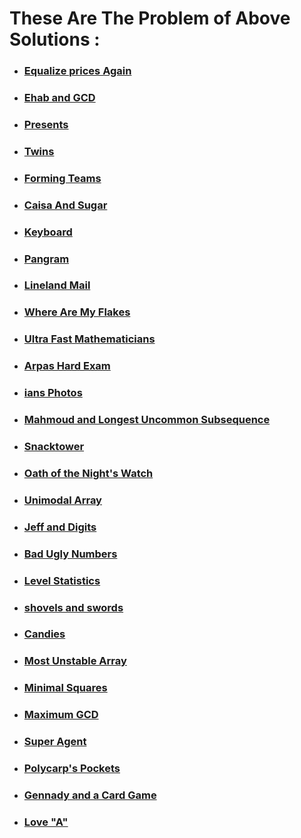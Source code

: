 # These Are The Problem of Above Solutions :

- ### [Equalize prices Again](https://codeforces.com/contest/1234/problem/A)
- ### [Ehab and GCD](https://codeforces.com/contest/1325/problem/A)
- ### [Presents](https://codeforces.com/contest/136/problem/A)
- ### [Twins](https://codeforces.com/contest/160/problem/A)
- ### [Forming Teams](https://codeforces.com/contest/216/problem/B)
- ### [Caisa And Sugar ](https://codeforces.com/contest/463/problem/A)
- ### [Keyboard](https://codeforces.com/contest/474/problem/A)
- ### [Pangram](https://codeforces.com/contest/520/problem/A)
- ### [Lineland Mail](https://codeforces.com/contest/567/problem/A)
- ### [Where Are My Flakes](https://codeforces.com/contest/60/problem/A)
- ### [Ultra Fast Mathematicians](https://codeforces.com/contest/61/problem/A)
- ### [Arpas Hard Exam](https://codeforces.com/contest/642/problem/A)
- ### [ians Photos](https://codeforces.com/contest/707/problem/A)
- ### [Mahmoud and Longest Uncommon Subsequence](https://codeforces.com/contest/766/problem/A)
- ### [Snacktower](https://codeforces.com/contest/767/problem/A)
- ### [Oath of the Night's Watch](https://codeforces.com/contest/768/problem/A)
- ### [Unimodal Array](https://codeforces.com/contest/831/problem/A)
- ### [Jeff and Digits](https://codeforces.com/problemset/problem/352/A)
- ### [Bad Ugly Numbers](https://codeforces.com/contest/1326/problem/A)
- ### [Level Statistics](https://codeforces.com/contest/1334/problem/A)
- ### [shovels and swords](https://codeforces.com/contest/1336/problem/A)
- ### [Candies](https://codeforces.com/contest/1343/problem/A)
- ### [Most Unstable Array](https://codeforces.com/contest/1353/problem/A)
- ### [Minimal Squares](https://codeforces.com/contest/1360/problem/A)
- ### [Maximum GCD](https://codeforces.com/contest/1370/problem/A)
- ### [Super Agent](https://codeforces.com/problemset/problem/12/A)
- ### [Polycarp's Pockets](https://codeforces.com/problemset/problem/1003/A)
- ### [Gennady and a Card Game](https://codeforces.com/problemset/problem/1097/A)
- ### [Love "A"](https://codeforces.com/problemset/problem/1146/A)
